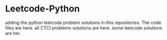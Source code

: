 # Leetcode-Python
adding the python leetcode problem solutions in this repositories. 
The code files are here.
all CTCI problems solutions are here.
some leetcode solutions are her.


















































































































































































































































































































































































































































































































































































